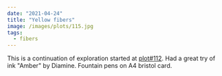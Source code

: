 ```yaml
---
date: "2021-04-24"
title: "Yellow fibers"
image: /images/plots/115.jpg
tags:
  - fibers
---
```


This is a continuation of exploration started at [plot#112](/plots/112).
Had a great try of ink "Amber" by Diamine. Fountain pens on A4 bristol card.
